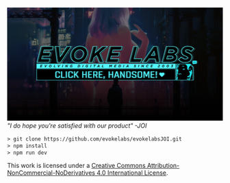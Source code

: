 [![Evoke Labs | JOI Edition](public/meta-cover-image.jpg)](http://www.evokelabs.com)
*"I do hope you're satisfied with our product" -JOI*

```
> git clone https://github.com/evokelabs/evokelabsJOI.git
> npm install
> npm run dev
```

This work is licensed under a [Creative Commons Attribution-NonCommercial-NoDerivatives 4.0 International License](http://creativecommons.org/licenses/by-nc-nd/4.0/).
